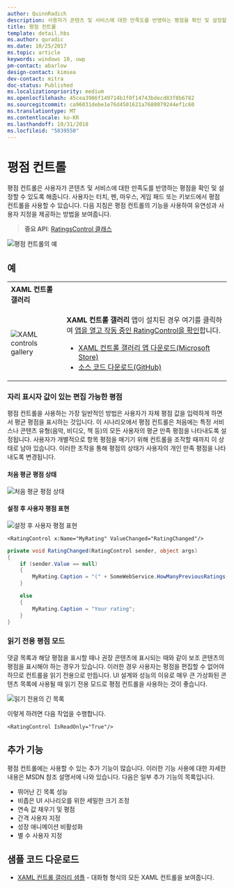```yaml
---
author: QuinnRadich
description: 사용자가 콘텐츠 및 서비스에 대한 만족도를 반영하는 평점을 확인 및 설정할 수 있도록 해줍니다.
title: 평점 컨트롤
template: detail.hbs
ms.author: quradic
ms.date: 10/25/2017
ms.topic: article
keywords: windows 10, uwp
pm-contact: abarlow
design-contact: kimsea
dev-contact: mitra
doc-status: Published
ms.localizationpriority: medium
ms.openlocfilehash: 45cea3986f149714b1f0f14743bdecd83f8b6782
ms.sourcegitcommit: ca96031debe1e76d4501621a7680079244ef1c60
ms.translationtype: MT
ms.contentlocale: ko-KR
ms.lasthandoff: 10/31/2018
ms.locfileid: "5839550"
---
```

# <a name="rating-control"></a>평점 컨트롤

평점 컨트롤은 사용자가 콘텐츠 및 서비스에 대한 만족도를 반영하는 평점을 확인 및 설정할 수 있도록 해줍니다. 사용자는 터치, 펜, 마우스, 게임 패드 또는 키보드에서 평점 컨트롤을 사용할 수 있습니다. 다음 지침은 평점 컨트롤의 기능을 사용하여 유연성과 사용자 지정을 제공하는 방법을 보여줍니다.

> **중요 API**: [RatingsControl 클래스](https://docs.microsoft.com/uwp/api/windows.ui.xaml.controls.ratingcontrol)

![평점 컨트롤의 예](images/rating_rs2_doc_ratings_intro.png)

## <a name="examples"></a>예

<table>
<th align="left">XAML 컨트롤 갤러리<th>
<tr>
<td><img src="images/xaml-controls-gallery-sm.png" alt="XAML controls gallery"></img></td>
<td>
    <p><strong style="font-weight: semi-bold">XAML 컨트롤 갤러리</strong> 앱이 설치된 경우 여기를 클릭하여 <a href="xamlcontrolsgallery:/item/RatingControl">앱을 열고 작동 중인 RatingControl을 확인</a>합니다.</p>
    <ul>
    <li><a href="https://www.microsoft.com/store/productId/9MSVH128X2ZT">XAML 컨트롤 갤러리 앱 다운로드(Microsoft Store)</a></li>
    <li><a href="https://github.com/Microsoft/Windows-universal-samples/tree/master/Samples/XamlUIBasics">소스 코드 다운로드(GitHub)</a></li>
    </ul>
</td>
</tr>
</table>

### <a name="editable-rating-with-placeholder-value"></a>자리 표시자 값이 있는 편집 가능한 평점

평점 컨트롤을 사용하는 가장 일반적인 방법은 사용자가 자체 평점 값을 입력하게 하면서 평균 평점을 표시하는 것입니다. 이 시나리오에서 평점 컨트롤은 처음에는 특정 서비스나 콘텐츠 유형(음악, 비디오, 책 등)의 모든 사용자의 평균 만족 평점을 나타내도록 설정됩니다. 사용자가 개별적으로 항목 평점을 매기기 위해 컨트롤을 조작할 때까지 이 상태로 남아 있습니다. 이러한 조작을 통해 평점의 상태가 사용자의 개인 만족 평점을 나타내도록 변경됩니다.

#### <a name="initial-average-rating-state"></a>처음 평균 평점 상태
![처음 평균 평점 상태](images/rating_rs2_doc_movie_aggregate.png)

#### <a name="representation-of-user-rating-once-set"></a>설정 후 사용자 평점 표현

![설정 후 사용자 평점 표현](images/rating_rs2_doc_movie_user.png)

```XAML
<RatingControl x:Name="MyRating" ValueChanged="RatingChanged"/>
```

```csharp
private void RatingChanged(RatingControl sender, object args)
{
    if (sender.Value == null)
    {
        MyRating.Caption = "(" + SomeWebService.HowManyPreviousRatings() + ")";
    }

    else
    {
        MyRating.Caption = "Your rating";
    }
}
```

### <a name="read-only-rating-mode"></a>읽기 전용 평점 모드

댓글 목록과 해당 평점을 표시할 때나 권장 콘텐츠에 표시되는 때와 같이 보조 콘텐츠의 평점을 표시해야 하는 경우가 있습니다. 이러한 경우 사용자는 평점을 편집할 수 없어야 하므로 컨트롤을 읽기 전용으로 만듭니다.
UI 설계와 성능의 이유로 매우 큰 가상화된 콘텐츠 목록에 사용될 때 읽기 전용 모드로 평점 컨트롤을 사용하는 것이 좋습니다.

![읽기 전용의 긴 목록](images/rating_rs2_doc_reviews.png)

이렇게 하려면 다음 작업을 수행합니다.

```XAML
<RatingControl IsReadOnly="True"/>
```

## <a name="additional-functionality"></a>추가 기능

평점 컨트롤에는 사용할 수 있는 추가 기능이 많습니다. 이러한 기능 사용에 대한 자세한 내용은 MSDN 참조 설명서에 나와 있습니다.
다음은 일부 추가 기능의 목록입니다.
-   뛰어난 긴 목록 성능
-   비좁은 UI 시나리오를 위한 세밀한 크기 조정
-   연속 값 채우기 및 평점
-   간격 사용자 지정
-   성장 애니메이션 비활성화
-   별 수 사용자 지정

## <a name="get-the-sample-code"></a>샘플 코드 다운로드

- [XAML 컨트롤 갤러리 샘플](https://github.com/Microsoft/Windows-universal-samples/tree/master/Samples/XamlUIBasics) - 대화형 형식의 모든 XAML 컨트롤을 보여줍니다.